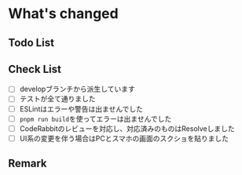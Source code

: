 <!-- この記号(<!-- と --‌>)で囲まれた部分はコメントです。この記号より外に書いてください。 -->
# What's changed

<!--
このプルリクで何をしたのかを記入してください。
画像とテキストを使って説明するのがおすすめです。
CodeRabbitがある程度作ってくれるので、人間がわかりづらい部分の補足を書きます -->

<!-- Fix #IssueNumber -->
<!-- 上記のコメントアウトを外してIssueNumberを入れると、PRがマージされたら自動的にそれに紐づくissueがクローズされるようになります -->

## Todo List

<!-- 今回のプルリクでまだやっていないことや、将来やる予定の事項を記入してください -->

<!-- 以下のうち今回のPRにあてはまるものをコメントの外に出してください
- [ ] デザイナーに確認してもらいます
- [ ] iOS 16のデバイスにテストします
- [ ] テストケースを書きます
-->

## Check List

- [ ] developブランチから派生しています
- [ ] テストが全て通りました
- [ ] ESLintはエラーや警告は出ませんでした
- [ ] `pnpm run build`を使ってエラーは出ませんでした
- [ ] CodeRabbitのレビューを対応し、対応済みのものはResolveしました
- [ ] UI系の変更を伴う場合はPCとスマホの画面のスクショを貼りました

## Remark

<!-- 補足事項 -->
